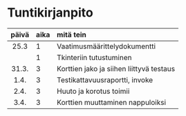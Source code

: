 # Tuntikirjanpito

| päivä | aika | mitä tein |
| :----:|:-----| :-----|
| 25.3 | 1 | Vaatimusmäärittelydokumentti |
| | 1 | Tkinteriin tutustuminen |
| 31.3. | 3 | Korttien jako ja siihen liittyvä testaus |
| 1.4. | 3 | Testikattavuusraportti, invoke |
| 2.4. | 3 | Huuto ja korotus toimii |
| 3.4. | 3 | Korttien muuttaminen nappuloiksi |
